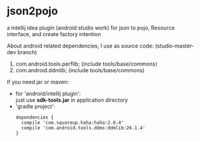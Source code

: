 # json2pojo
a intellij idea plugin (android studio work) for json to pojo, Resource interface, and create factory intention
  
About android related dependencies, I use as source code: (studio-master-dev branch)
1. com.android.tools.perflib; (include tools/base/commons)
2. com.android.ddmlib; (include tools/base/commons)
  
If you need jar or maven:
* for 'android/intellij plugin':  
    just use **sdk-tools.jar** in application directory
* 'gradle project': 
    ```
    dependencies {
      compile 'com.squareup.haha:haha:2.0.4'
      compile 'com.android.tools.ddms:ddmlib:26.1.4'
    }
    ```
